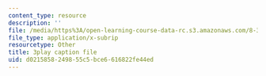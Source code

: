 ```yaml
---
content_type: resource
description: ''
file: /media/https%3A/open-learning-course-data-rc.s3.amazonaws.com/8-334-statistical-mechanics-ii-statistical-physics-of-fields-spring-2014/d0215858249855c5bce6616822fe44ed_opL7d8vY0KA.vtt
file_type: application/x-subrip
resourcetype: Other
title: 3play caption file
uid: d0215858-2498-55c5-bce6-616822fe44ed
---
```

